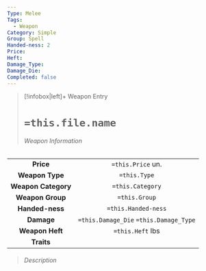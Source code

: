 ```yaml
---
Type: Melee
Tags:
  - Weapon
Category: Simple
Group: Spell
Handed-ness: 2
Price: 
Heft: 
Damage_Type: 
Damage_Die: 
Completed: false
---
```

> [!infobox|left]+ Weapon Entry
> # `=this.file.name`
> ###### Weapon Information
|                     |                                        |
|:-------------------:|:--------------------------------------:|
|      **Price**      |           `=this.Price` un.            |
|   **Weapon Type**   |              `=this.Type`              |
| **Weapon Category** |            `=this.Category`            |
|  **Weapon Group**   |             `=this.Group`              |
|   **Handed-ness**   |          `=this.Handed-ness`           |
|     **Damage**      | `=this.Damage_Die` `=this.Damage_Type` |
|   **Weapon Heft**   |            `=this.Heft` lbs            |
|     **Traits**      |                                        |
> ###### *Description*
